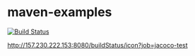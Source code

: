 maven-examples
==============


[![Build Status](http://157.230.222.153:8080/buildStatus/icon?job=jacoco-test)](http://157.230.222.153:8080/job/jacoco-test/)

http://157.230.222.153:8080/buildStatus/icon?job=jacoco-test

